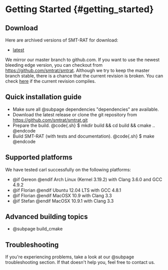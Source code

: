 Getting Started {#getting_started}
=======

Download
--------
Here are archived versions of SMT-RAT for download:
- [latest](https://github.com/smtrat/smtrat/releases)

We mirror our master branch to github.com. If you want to use the newest bleeding edge version, you can checkout from https://github.com/smtrat/smtrat.
Although we try to keep the master branch stable, there is a chance that the current revision is broken.
You can check [here](https://travis-ci.org/smtrat/smtrat/builds) if the current revision compiles.

Quick installation guide
--------------------------------------------
- Make sure all @subpage dependencies "dependencies" are available.
- Download the latest release or clone the git repository from https://github.com/smtrat/smtrat.git
- Prepare the build.
@code{.sh}
$ mkdir build && cd build && cmake ..
@endcode
- Build SMT-RAT (with tests and documentation).
@code{.sh}
$ make
@endcode
 
Supported platforms
--------------------------------------------
We have tested carl successfully on the following platforms:

- @if Gereon @endif     Arch Linux (Kernel 3.19.2) with Clang 3.6.0 and GCC 4.9.2
- @if Florian @endif    Ubuntu 12.04 LTS with GCC 4.8.1
- @if Florian @endif    MacOSX 10.9 with Clang 3.3
- @if Stefan @endif		MacOSX 10.9.1 with Clang 3.3

Advanced building topics
--------------------------------------------
- @subpage build_cmake

Troubleshooting
--------------------------------------------
If you're experiencing problems, take a look at our @subpage troubleshooting section. If that doesn't help you, feel free to contact us.
